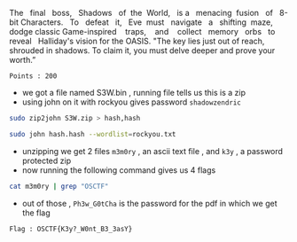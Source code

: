 The   final   boss,   Shadows   of  the  World,   is a   menacing  fusion   of   8-bit Characters.   To   defeat   it,   Eve  must   navigate   a   shifting  maze, dodge classic Game-inspired    traps,    and    collect   memory   orbs   to   reveal   Halliday's vision for the OASIS. "The key lies just out of reach, shrouded in shadows. To claim it, you must delve deeper and prove your worth.” 

`Points : 200`

- we got a file named S3W.bin , running file tells us this is a zip 
- using john on it with rockyou gives password `shadowzendric` 

``` sh
sudo zip2john S3W.zip > hash,hash

sudo john hash.hash --wordlist=rockyou.txt
```

- unzipping we get 2 files `m3m0ry` , an ascii text file , and `k3y`  , a password protected zip
- now running the following command gives us 4 flags 

```sh
cat m3m0ry | grep "OSCTF"
```

- out of those , `Ph3w_G0tCha` is the password for the pdf in which we get the flag

`Flag : OSCTF{K3y?_W0nt_B3_3asY}`